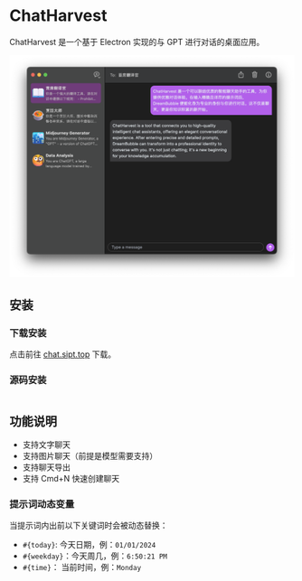# ChatHarvest

ChatHarvest 是一个基于 Electron 实现的与 GPT 进行对话的桌面应用。

![Preview](assets/SCR-20240204-kc0.png)

## 安装

### 下载安装

点击前往 [chat.sipt.top](https://chat.sipt.top) 下载。

### 源码安装

```

```

## 功能说明

- 支持文字聊天
- 支持图片聊天（前提是模型需要支持）
- 支持聊天导出
- 支持 Cmd+N 快速创建聊天

### 提示词动态变量

当提示词内出前以下关键词时会被动态替换：

- `#{today}`: 今天日期，例：`01/01/2024`
- `#{weekday}`：今天周几，例：`6:50:21 PM`
- `#{time}`： 当前时间，例：`Monday`

